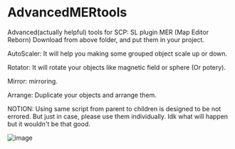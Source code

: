 # AdvancedMERtools
Advanced(actually helpful) tools for SCP: SL plugin MER (Map Editor Reborn)
Download from above folder, and put them in your project.

AutoScaler: It will help you making some grouped object scale up or down.

Rotator: It will rotate your objects like magnetic field or sphere (Or potery).

Mirror: mirroring.

Arrange: Duplicate your objects and arrange them.

NOTION: Using same script from parent to children is designed to be not errored. But just in case, please use them individually. Idk what will happen but it wouldn't be that good.

![image](https://github.com/MujisongPlay/AdvancedMERtools/assets/96275409/3249ec64-4bfc-4071-98fb-51d1052cc8e6)

